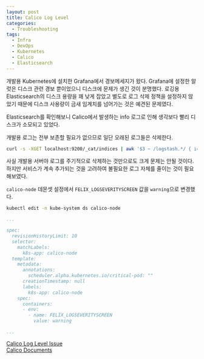 ```yaml
---
layout: post
title: Calico Log Level
categories:
  - Troubleshooting
tags:
  - Infra
  - DevOps
  - Kubernetes
  - Calico
  - Elasticsearch
---
```


개발용 Kubernetes에 설치한 Grafana에서 경보메세지가 왔다.
Grafana에 설정한 알럿은 디스크 관련 경보 뿐이었으니 디스크에 문제가 생긴 것이 분명했다.
로깅용 Elasticsearch의 디스크 용량을 꽤 낮게 잡았고 별도로 로그 삭제 정책을 설정하지 않았기 때문에
디스크 사용량이 금새 임계치를 넘어가는 것은 예견된 문제였다.

Elasticsearch를 확인해보니 Calico에서 발생하는 info 로그로 인해 생각보다 빨리 디스크가 소모되고 있었다.

개발용 로그는 전부 보존할 필요가 없으므로 일단 오래된 로그들은 삭제한다.

```bash
curl -s -XGET localhost:9200/_cat/indices | awk '$3 ~ /logstash.*/ { i=$3; gsub(/\./,"",i); if (int(substr(i,10,18)) < int('$(date +%Y%m%d --date '30 days ago')')) print "localhost:9200/"$3; }' | xargs curl -XDELETE
```

사실 개발용 서버야 로그를 주기적으로 삭제하는 것만으로도 크게 문제는 안될 것이다.
하지만 서비스가 계속 추가되는 것을 고려하여 불필요한 로그 자체를 줄이는 것이 필요해보였다.

`calico-node` 데몬셋 설정에서 `FELIX_LOGSEVERITYSCREEN` 값을 `warning`으로 변경했다.

```bash
kubectl edit -n kube-system ds calico-node
```

```yaml
...

spec:
  revisionHistoryLimit: 10
  selector:
    matchLabels:
      k8s-app: calico-node
  template:
    metadata:
      annotations:
        scheduler.alpha.kubernetes.io/critical-pod: ""
      creationTimestamp: null
      labels:
        k8s-app: calico-node
    spec:
      containers:
      - env:
        - name: FELIX_LOGSEVERITYSCREEN
          value: warning

...
```

[Calico Log Level Issue](https://github.com/projectcalico/calico/pull/2116)  
[Calico Documents](https://docs.projectcalico.org/reference/felix/configuration)  

